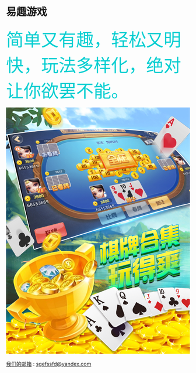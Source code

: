 # 易趣游戏


<font color=#00CED1	 size=18 face="微软雅黑">简单又有趣，轻松又明快，玩法多样化，绝对让你欲罢不能。</font>


![image](https://github.com/yay604882/yqyouxi/blob/master/yqyouxi.jpg)



[我们的邮箱](sgefssfd@yandex.com) : [sgefssfd@yandex.com](sgefssfd@yandex.com)
